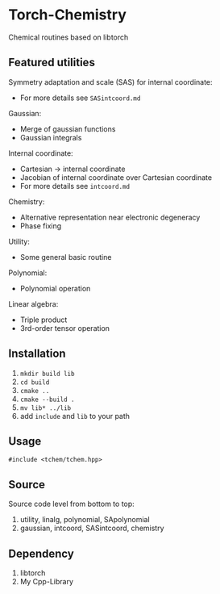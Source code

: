 # Torch-Chemistry
Chemical routines based on libtorch

## Featured utilities
Symmetry adaptation and scale (SAS) for internal coordinate:
* For more details see `SASintcoord.md`

Gaussian:
* Merge of gaussian functions
* Gaussian integrals

Internal coordinate:
* Cartesian -> internal coordinate
* Jacobian of internal coordinate over Cartesian coordinate
* For more details see `intcoord.md`

Chemistry:
* Alternative representation near electronic degeneracy
* Phase fixing

Utility:
* Some general basic routine

Polynomial:
* Polynomial operation

Linear algebra:
* Triple product
* 3rd-order tensor operation

## Installation
1. `mkdir build lib`
2. `cd build`
3. `cmake ..`
4. `cmake --build .`
5. `mv lib* ../lib`
6. add `include` and `lib` to your path

## Usage
`#include <tchem/tchem.hpp>`

## Source
Source code level from bottom to top:
1. utility, linalg, polynomial, SApolynomial
2. gaussian, intcoord, SASintcoord, chemistry

## Dependency
1. libtorch
2. My Cpp-Library
